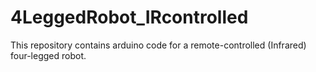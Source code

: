 # 4LeggedRobot_IRcontrolled
This repository contains arduino code for a remote-controlled (Infrared) four-legged robot.
